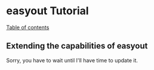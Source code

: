 # easyout Tutorial

[Table of contents](https://github.com/Lasoloz/easyout/tree/master/doc/tut)

## Extending the capabilities of easyout

Sorry, you have to wait until I'll have time to update it.